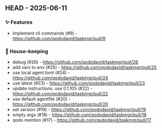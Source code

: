 ## HEAD - 2025-06-11

### ✨ Features

* Implement cli commands (#9) - https://github.com/qododavid/taskmgr/pull/9

### 🧹 House-keeping

* debug (#26) - https://github.com/qododavid/taskmgr/pull/26
* add vars to env (#25) - https://github.com/qododavid/taskmgr/pull/25
* use local agent.toml (#24) - https://github.com/qododavid/taskmgr/pull/24
* use latest (#23) - https://github.com/qododavid/taskmgr/pull/23
* update instructions. use 0.1.105 (#22) - https://github.com/qododavid/taskmgr/pull/22
* use default agentfile (#20) - https://github.com/qododavid/taskmgr/pull/20
* set version (#19) - https://github.com/qododavid/taskmgr/pull/19
* empty args (#18) - https://github.com/qododavid/taskmgr/pull/18
* qodo mention (#17) - https://github.com/qododavid/taskmgr/pull/17
